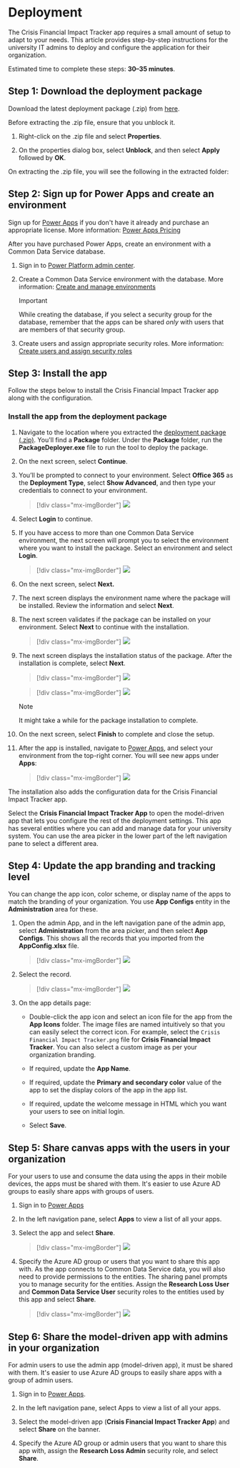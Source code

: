 # Deployment

The Crisis Financial Impact Tracker app requires a small amount of setup to adapt to your needs. This article provides step-by-step instructions for the university IT admins to deploy and configure the application for their organization.

Estimated time to complete these steps: **30–35 minutes**.

## Step 1: Download the deployment package

Download the latest deployment package (.zip) from [here]().

Before extracting the .zip file, ensure that you unblock it.

1. Right-click on the .zip file and select **Properties**.

1. On the properties dialog box, select **Unblock**, and then select **Apply** followed by **OK**.

On extracting the .zip file, you will see the following in the extracted folder:

## Step 2: Sign up for Power Apps and create an environment

Sign up for [Power Apps](https://docs.microsoft.com/power-platform/admin/signup-for-powerapps-admin) if you don't have it already and purchase an appropriate license. More information: [Power Apps Pricing](https://powerapps.microsoft.com/pricing/)

After you have purchased Power Apps, create an environment with a Common Data Service database.

1. Sign in to [Power Platform admin center](https://aka.ms/ppac).

1. Create a Common Data Service environment with the database. More information: [Create and manage environments](https://docs.microsoft.com/power-platform/admin/create-environment)

    > [!IMPORTANT]
    >  While creating the database, if you select a security group for the database, remember that the apps can be shared *only* with users that are members of that security group.

1. Create users and assign appropriate security roles. More information: [Create users and assign security roles](https://docs.microsoft.com/power-platform/admin/create-users-assign-online-security-roles)

## Step 3: Install the app

Follow the steps below to install the Crisis Financial Impact Tracker app along with the configuration.

### Install the app from the deployment package

1. Navigate to the location where you extracted the [deployment package (.zip)](https://docs.microsoft.com/en-us/powerapps/sample-apps/emergency-response/deploy-configure#step-1-download-the-deployment-package). You'll find a **Package** folder. Under the **Package** folder, run the **PackageDeployer.exe** file to run the tool to deploy the package.

1. On the next screen, select **Continue**.

1. You’ll be prompted to connect to your environment. Select **Office 365** as the **Deployment Type**, select **Show Advanced**, and then type your credentials to connect to your environment.

   > [!div class="mx-imgBorder"]
   > ![](media/ad09ad6b8bc5080e0f5c40dd268d0971.png)

1. Select **Login** to continue.

1. If you have access to more than one Common Data Service environment, the next screen will prompt you to select the environment where you want to install the package. Select an environment and select **Login**.

    > [!div class="mx-imgBorder"]
    > ![](media/bb4b19dcab5a6265b7f13c533d8ba98a.png)

1. On the next screen, select **Next.**

1. The next screen displays the environment name where the package will be installed. Review the information and select **Next**.

1. The next screen validates if the package can be installed on your environment. Select **Next** to continue with the installation.

   > [!div class="mx-imgBorder"]
   > ![](media/52704f1c94d9c4f3dec628ef2f8af167.png)

1. The next screen displays the installation status of the package. After the installation is complete, select **Next**.

   > [!div class="mx-imgBorder"]
   > ![](media/d9888f2c9da7f060ce89c10af66fbb19.png)

   > [!div class="mx-imgBorder"]
   > ![](media/70640565a7f0f2aef7b2c036cff858b1.png)

   > [!NOTE]
   >  It might take a while for the package installation to complete.

1. On the next screen, select **Finish** to complete and close the setup.

1. After the app is installed, navigate to [Power Apps](https://make.powerapps.com/), and select your environment from the top-right corner. You will see new apps under **Apps**:

   > [!div class="mx-imgBorder"]
   > ![](media/29b989b280863d772f0bb43106ae91ba.png)

The installation also adds the configuration data for the Crisis Financial Impact Tracker app.

Select the **Crisis Financial Impact Tracker App** to open the model-driven app that lets you configure the rest of the deployment settings. This app has several entities where you can add and manage data for your university system. You can use the area picker in the lower part of the left navigation pane to select a different area.

## Step 4: Update the app branding and tracking level

You can change the app icon, color scheme, or display name of the apps to
match the branding of your organization. You use **App Configs** entity in
the **Administration** area for these.

1. Open the admin App, and in the left navigation pane of the admin app, select **Administration** from the area picker, and then select **App Configs**. This shows all the records that you imported from the **AppConfig.xlsx** file.

   > [!div class="mx-imgBorder"]
   > ![](media/1e43d1122073ad5486fd535d51132b8f.png)

1. Select the record.

    > [!div class="mx-imgBorder"]
    > ![](media/a5d3fa5f9e9098d4eb5b766bb7a33f38.png)

1. On the app details page:

   - Double-click the app icon and select an icon file for the app from the **App
    Icons** folder. The image files are named intuitively so that you can easily select the correct icon. For example, select the `Crisis Financial Impact Tracker.png` file for **Crisis Financial Impact Tracker**. You can also select a custom image as per your organization branding.

   - If required, update the **App Name**.

   - If required, update the **Primary and secondary color** value of the app to set the display colors of the app in the app list.

   - If required, update the welcome message in HTML which you want your users to see on initial login.

   - Select **Save**.

## Step 5: Share canvas apps with the users in your organization

For your users to use and consume the data using the apps in their mobile devices, the apps must be shared with them. It's easier to use Azure AD groups
to easily share apps with groups of users.

1. Sign in to [Power Apps](https://make.powerapps.com/)

1. In the left navigation pane, select **Apps** to view a list of all your apps.

1. Select the app and select **Share**.

   > [!div class="mx-imgBorder"]
   > ![](media/95085888de76ce5ec4400507216dfd84.png)

1. Specify the Azure AD group or users that you want to share this app with. As the app connects to Common Data Service data, you will also need to provide permissions to the entities. The sharing panel prompts you to manage
security for the entities. Assign the **Research Loss User** and **Common
Data Service User** security roles to the entities used by this app and select **Share**.

   > [!div class="mx-imgBorder"]
   > ![](media/234217a170b7f13dd896654d4438b732.png)

## Step 6: Share the model-driven app with admins in your organization

For admin users to use the admin app (model-driven app), it must be shared
with them. It's easier to use Azure AD groups to easily share apps with a group
of admin users.

1. Sign in to [Power Apps](https://make.powerapps.com/).

2. In the left navigation pane, select Apps to view a list of all your apps.

3. Select the model-driven app (**Crisis Financial Impact Tracker App**) and select **Share** on the banner.

4. Specify the Azure AD group or admin users that you want to share this app
with, assign the **Research Loss Admin** security role, and
select **Share**.
